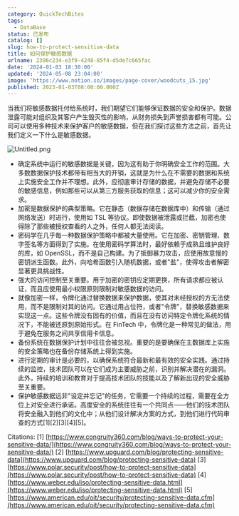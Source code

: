```yaml
---
category: QuickTechBites
tags:
  - DataBase
status: 已发布
catalog: []
slug: how-to-protect-sensitive-data
title: 如何保护敏感数据
urlname: 2396c234-e3f9-4248-85f4-d5de7c665fac
date: '2024-01-03 18:30:00'
updated: '2024-05-08 23:04:00'
image: 'https://www.notion.so/images/page-cover/woodcuts_15.jpg'
published: 2023-01-03T08:00:00.000Z
---
```


当我们将敏感数据托付给系统时，我们期望它们能够保证数据的安全和保护。数据泄露可能对组织及其客户产生毁灭性的影响，从财务损失到声誉损害都有可能。公司可以使用多种技术来保护客户的敏感数据，但在我们探讨这些方法之前，首先让我们定义一下什么是敏感数据。


![Untitled.png](https://prod-files-secure.s3.us-west-2.amazonaws.com/5d24fe63-e567-4804-86f9-9fdc62e13082/aa7e6578-50d6-4f37-a4e4-28071bd0fba3/Untitled.png?X-Amz-Algorithm=AWS4-HMAC-SHA256&X-Amz-Content-Sha256=UNSIGNED-PAYLOAD&X-Amz-Credential=ASIAZI2LB466Y2ZMWLYS%2F20250128%2Fus-west-2%2Fs3%2Faws4_request&X-Amz-Date=20250128T213253Z&X-Amz-Expires=3600&X-Amz-Security-Token=IQoJb3JpZ2luX2VjEHYaCXVzLXdlc3QtMiJHMEUCIQDjtmwaklmUnKUFN%2FmYZWg2zG6v%2B7ESzE9Hh0rsnnlLuAIgLqugAQ%2B40eyELTpy5HfQgIQIc0IVl7MlaEswDt625mYq%2FwMIfhAAGgw2Mzc0MjMxODM4MDUiDJbR8evF2vspFexR3yrcA%2FLqBvApx0t9K3%2FgOWzb%2BVzGNf0rXcVoN0%2F3hiJKryCjCKtpnwMokZrQ5LW%2BCsTcWzB0dM7P8kWM7Me9O2G5gsP8dzQCaFD%2Fv7fOZHtSakMHhtfO7oK0d6cotNe%2BdUuIbeF%2BXG3z9u9CWxGuDZQ7i0QJUUndvs0507niDs8MwkjltHcYwD3tt2IXvoYmSQr0maS9byBKDOyv8l270MJoefxxK%2FCgiNks2vmjN%2FYUTrn4yMobQ7whI39zvgEDDswyBBUt1n%2BldxDFrugWFdsot6wap25jtyJWyXD2kFX%2BMajQcZ4%2FxbfeJk6BSVefoNYqimuPskzJCjfrt1MxsrXVnClDvx4RF9muVfs0PL7L8rwTiwdz6FYdDqXIhwEV0gCiknv3AsiuTdpqqM%2BJbwXdkwO8Ir9qTkItExBnJKIxET0Qk4hNgdfaBS6VyFhe6tUPsF%2FJebqA%2BciCcicCs4mSdnmP4xEFVNS1%2BRKRy78NvN04vdO34g3UT3MXSLPobnBr1qr3PZK1nE4eWrtcl0EvShOZjhSPRLYScv%2BtiT%2BeVvRb2%2Brduj58bNMgBJRq1se9pANhS775%2B9lVjVnvIT42DfsavQTpZvtiOsOryAc3ogsQvgB1wgQOzJGh5T9HMNKU5bwGOqUBbY6aPSTKIVerZ%2BKbI2u5A5ALuKKriKFmxS4cXJQWD%2BvrZDT%2BuVibMdAP4NuZ3Ov2jD0EggvTjbTOuDMTRD%2F1hbIZd%2FHsAFBQQlSt0BrI4CfJX5hSHqjw4tlHgKAjAIWGosVWv8aLmYIBMUuCdZeO0fHiZiqxOSz%2FZG4IT4F18%2BL5%2BnXljj%2BwMDL1Z1mA80giaV0RgI4Fi4quyNHdb5XvveWDnB1q&X-Amz-Signature=407c1cf51de5986579c263dbfb44d4827f74c451ed566626dd3dfe35744591de&X-Amz-SignedHeaders=host&x-id=GetObject)

- 确定系统中运行的敏感数据是关键，因为这有助于你明确安全工作的范围。大多数数据保护技术都带有相当大的开销，这就是为什么在不需要的数据和系统上实施安全工作并不理想。此外，应彻底审计存储的数据，并避免存储不必要的敏感信息，例如那些可以从第三方服务获取的信息；这可以减少你的安全需求。
- 加密是数据保护的典型策略。它在静态（数据存储在数据库中）和传输（通过网络发送）时进行，使用如 TSL 等协议。即使数据被泄露或拦截，加密也使得除了那些被授权查看的人之外，任何人都无法阅读。
- 密码学在几乎每一种数据保护策略中都被大量使用。它在加密、密钥管理、数字签名等方面得到了实施。在使用密码学算法时，最好依赖于成熟且维护良好的库，如 OpenSSL，而不是自己构建。为了抵御暴力攻击，应使用故意慢的密钥派生函数。此外，向哈希函数引入随机数据，或者"盐"，使得攻击者解密显著更具挑战性。
- 强大的访问控制至关重要。用于加密的密钥应定期更换，所有请求都应被认证，而且应使用最小权限原则限制对敏感数据的访问。
- 就像加密一样，令牌化通过替换数据来保护数据，使其对未经授权的方无法使用，而不是限制对其的访问。它通过用占位符，或者"令牌"，替换敏感数据来实现这一点。这些令牌没有固有的价值，而且在没有访问特定令牌化系统的情况下，不能被还原到原始形式。在 FinTech 中，令牌化是一种常见的做法，用于避免在服务之间共享信用卡信息。
- 备份系统在数据保护计划中往往会被忽视。重要的是要确保在主数据库上实施的安全策略也在备份存储系统上得到实施。
- 进行定期的审计是必要的，以确保系统符合最新和最有效的安全实践。通过持续的监控，技术团队可以在它们成为主要威胁之前，识别并解决潜在的漏洞。此外，持续的培训和教育对于提高技术团队的技能以及了解新出现的安全威胁至关重要。
- 保护敏感数据远非"设定并忘记"的任务，它需要一个持续的过程，需要在全方位上对安全进行承诺。高度安全的系统往往有一个共同点——他们的技术团队将安全融入到他们的文化中；从他们设计解决方案的方式，到他们进行代码审查的方式[1][2][3][4][5]。

Citations:
[1] [https://www.congruity360.com/blog/ways-to-protect-your-sensitive-data/](https://www.congruity360.com/blog/ways-to-protect-your-sensitive-data/)
[2] [https://www.upguard.com/blog/protecting-sensitive-data](https://www.upguard.com/blog/protecting-sensitive-data)
[3] [https://www.polar.security/post/how-to-protect-sensitive-data](https://www.polar.security/post/how-to-protect-sensitive-data)
[4] [https://www.weber.edu/iso/protecting-sensitive-data.html](https://www.weber.edu/iso/protecting-sensitive-data.html)
[5] [https://www.american.edu/oit/security/protecting-sensitive-data.cfm](https://www.american.edu/oit/security/protecting-sensitive-data.cfm)

